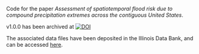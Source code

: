 Code for the paper _Assessment of spatiotemporal flood risk due to compound precipitation extremes across the contiguous United States_.

v1.0.0 has been archived at [![DOI](https://zenodo.org/badge/661011351.svg)](https://zenodo.org/badge/latestdoi/661011351)

The associated data files have been deposited in the Illinois Data Bank, and can be accessed [here](https://doi.org/10.13012/B2IDB-6626437_V1).
